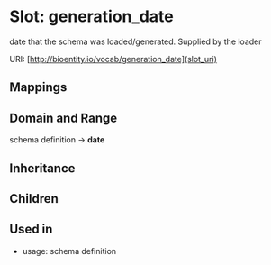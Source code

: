 # Slot: generation_date


date that the schema was loaded/generated.  Supplied by the loader

URI: [http://bioentity.io/vocab/generation_date](slot_uri)
## Mappings

## Domain and Range

schema definition -> **date**
## Inheritance

## Children

## Used in

 *  usage: schema definition
